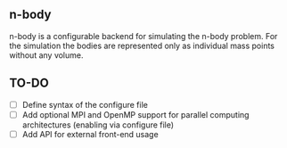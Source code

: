 n-body
------

n-body is a configurable backend for simulating the n-body problem.
For the simulation the bodies are represented only as individual mass points without any volume.

## TO-DO
- [ ] Define syntax of the configure file
- [ ] Add optional MPI and OpenMP support for parallel computing architectures (enabling via configure file)
- [ ] Add API for external front-end usage
